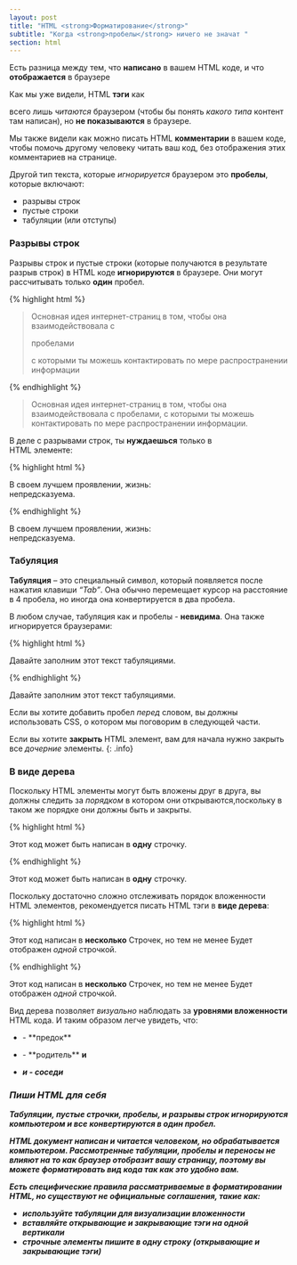 ```yaml
---
layout: post
title: "HTML <strong>Форматирование</strong>"
subtitle: "Когда <strong>пробелы</strong> ничего не значат "
section: html
---
```


Есть разница между тем, что **написано** в вашем HTML коде, и что **отображается** в браузере

Как мы уже видели, HTML **тэги** как <p> всего лишь _читаются_ браузером (чтобы бы понять _какого типа_  контент там написан), но **не показываются** в браузере.

Мы также видели как можно писать HTML **комментарии** в вашем коде, чтобы помочь другому человеку читать ваш код, без отображения этих комментариев на странице.

Другой тип текста, которые _игнорируется_ браузером это **пробелы**, которые включают:

*	разрывы строк
*	пустые строки
*	табуляции (или отступы)

### Разрывы строк

Разрывы строк и пустые строки (которые получаются в результате разрыв строк) в HTML коде **игнорируются** в браузере. Они могут рассчитывать только **один** пробел.

{% highlight html %}
<blockquote>
Основная идея интернет-страниц в том, чтобы она взаимодействовала с


пробелами


с которыми ты можешь контактировать по мере распространении информации
</blockquote>
{% endhighlight %}

<div class="result">
  <blockquote>
  Основная идея интернет-страниц в том, чтобы она взаимодействовала с пробелами, с которыми ты можешь контактировать по мере распространении информации.
  </blockquote>
</div>

В деле с разрывами строк, ты **нуждаешься** только в <br> HTML элементе:

{% highlight html %}
<p>В своем лучшем проявлении, жизнь:<br>непредсказуема.</p>
{% endhighlight %}

<div class="result">
  <p>В своем лучшем проявлении, жизнь:<br>непредсказуема.</p>
</div>

### Табуляция

**Табуляция** – это специальный символ, который появляется после нажатия клавиши _“Tab”_. Она обычно перемещает курсор на расстояние в 4 пробела, но иногда она конвертируется в два пробела.

В любом случае, табуляция как и пробелы - **невидима**. Она также игнорируется браузерами:

{% highlight html %}
<p>
  Давайте заполним	этот текст
		табуляциями.
</p>
{% endhighlight %}

<div class="result">
  <p>
  Давайте заполним	этот текст
    табуляциями.
  </p>
</div>

Если вы хотите добавить пробел _перед_ словом, вы должны использовать CSS, о котором мы поговорим в следующей части.

Если вы хотите **закрыть** HTML элемент, вам для начала нужно закрыть все _дочерние_ элементы.
{: .info}

### В виде дерева

Поскольку HTML элементы могут быть вложены друг в друга, вы должны следить за *порядком* в котором они открываются,поскольку в таком же порядке они должны быть и закрыты.

{% highlight html %}
<article><p>Этот код может быть написан в <strong>одну</strong> строчку.</p></article>
{% endhighlight %}

<div class="result">
<article><p>Этот код может быть написан в <strong>одну</strong> строчку.</p></article>
</div>

Поскольку достаточно сложно отслеживать порядок вложенности HTML элементов, рекомендуется писать HTML тэги в **виде дерева**:

{% highlight html %}
<article>
  <p>
Этот код написан в
    <strong>несколько</strong>
    Строчек, но тем не менее
    Будет отображен
    <em>одной</em>
    строчкой.
  </p>
</article>
{% endhighlight %}

<div class="result">
<article>
  <p>
Этот код написан в
    <strong>несколько</strong>
    Строчек, но тем не менее
    Будет отображен
    <em>одной</em>
    строчкой.
  </p>
</article>
</div>

Вид дерева позволяет _визуально_ наблюдать за **уровнями вложенности** HTML кода. И таким образом легче увидеть, что:

*	<article> - **предок**
*	<p> - **родитель**  <strong> и <em>
*	<strong> и <em> - **соседи**

### Пиши HTML для себя

Табуляции, пустые строчки, пробелы, и разрывы строк игнорируются компьютером и все конвертируются в **один пробел**.

HTML документ написан и читается человеком, но _обрабатывается_ компьютером. Рассмотренные табуляции, пробелы и переносы не влияют на то как браузер _отобразит_ вашу страницу, поэтому вы можете форматировать вид кода так как это удобно **вам**.

Есть специфические правила рассматриваемые в форматировании HTML, но существуют не официальные **соглашения**, такие как:

*	используйте **табуляции** для **визуализации вложенности**
*	вставляйте открывающие и закрывающие тэги на **одной вертикали**
*	**строчные** элементы пишите в **одну строку** (открывающие и закрывающие тэги)
